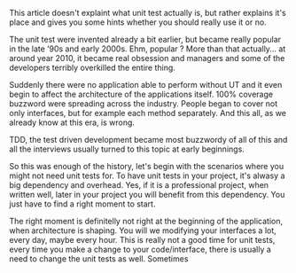 This article doesn't explaint what unit test actually is, but rather explains it's place and gives you some hints whether you should really use it or no.

The unit test were invented already a bit earlier, but became really popular in the late ’90s and early 2000s.
Ehm, popular ? More than that actually... at around year 2010, it became real obsession and managers and some of the developers terribly overkilled the entire thing.

Suddenly there were no application able to perform without UT and it even begin to affect the architecture of the applications itself. 100% coverage buzzword were spreading across the industry. People began to cover not only interfaces, but for example each method separately. And this all, as we already know at this era, is wrong.

TDD, the test driven development became most buzzwordy of all of this and all the interviews usually turned to this topic at early beginnings.

So this was enough of the history, let's begin with the scenarios where you might not need unit tests for.
To have unit tests in your project, it's alwasy a big dependency and overhead. Yes, if it is a professional project,  when written well, later in your project you will benefit from this dependency. You just have to find a right moment to start. 

The right moment is definitelly not right at the beginning of the application, when architecture is shaping. You will we modifying your interfaces a lot, every day, maybe every hour. This is really not a good time for unit tests, every time you make a change to your code/interface, there is usually a need to change the unit tests as well. Sometimes  
<!--stackedit_data:
eyJoaXN0b3J5IjpbLTEzMjMzNzI0NjUsLTEyMDQ1MjI5NjAsOT
cwODE4NDY4LDIwNDgyNDk0MDAsMTY5NzgwMTIwNywtMTE5MTY1
MjU0NCw3NTk2MjY4MjQsLTEzNTU4NjI0OTEsLTE4NTgyNjg5OD
YsLTIzNDU1NTIwNiwtNzI1MTIxMDUsNDk3ODE4ODEwLC0yMDg4
NzQ2NjEyXX0=
-->